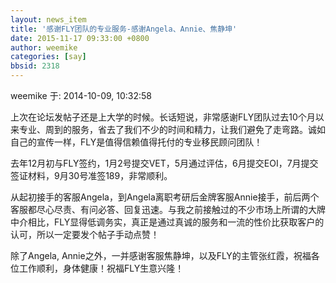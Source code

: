 ```yaml
---
layout: news_item
title: '感谢FLY团队的专业服务-感谢Angela、Annie、焦静坤'
date: 2015-11-17 09:33:00 +0800
author: weemike
categories: [say]
bbsid: 2318
---
```


weemike 于: 2014-10-09, 10:32:58

上次在论坛发帖子还是上大学的时候。长话短说，非常感谢FLY团队过去10个月以来专业、周到的服务，省去了我们不少的时间和精力，让我们避免了走弯路。诚如自己的宣传一样，FLY是值得信赖值得托付的专业移民顾问团队！

去年12月初与FLY签约，1月2号提交VET，5月通过评估，6月提交EOI，7月提交签证材料，9月30号准签189，非常顺利。

从起初接手的客服Angela，到Angela离职考研后金牌客服Annie接手，前后两个客服都尽心尽责、有问必答、回复迅速。与我之前接触过的不少市场上所谓的大牌中介相比，FLY显得低调务实，真正是通过真诚的服务和一流的性价比获取客户的认可，所以一定要发个帖子手动点赞！

除了Angela, Annie之外，一并感谢客服焦静坤，以及FLY的主管张红霞，祝福各位工作顺利，身体健康！祝福FLY生意兴隆！


